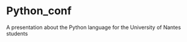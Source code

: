 Python_conf
===========

A presentation about the Python language for the University of Nantes students
